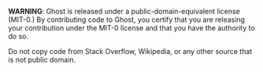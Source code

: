 **WARNING**: Ghost is released under a public-domain-equivalent license
(MIT-0.) By contributing code to Ghost, you certify that you are releasing your
contribution under the MIT-0 license and that you have the authority to do so.

Do not copy code from Stack Overflow, Wikipedia, or any other source that is not
public domain.

